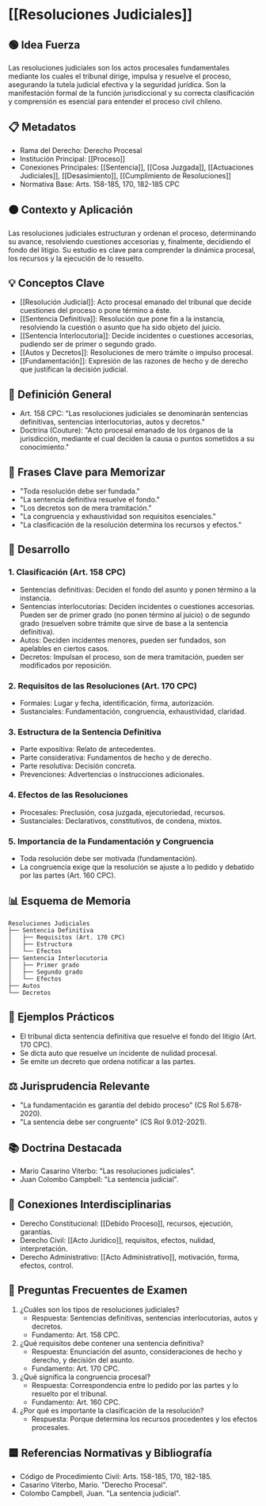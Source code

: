 # [[Resoluciones Judiciales]]

## 🟢 Idea Fuerza
Las resoluciones judiciales son los actos procesales fundamentales mediante los cuales el tribunal dirige, impulsa y resuelve el proceso, asegurando la tutela judicial efectiva y la seguridad jurídica. Son la manifestación formal de la función jurisdiccional y su correcta clasificación y comprensión es esencial para entender el proceso civil chileno.

## 📋 Metadatos
- Rama del Derecho: Derecho Procesal
- Institución Principal: [[Proceso]]
- Conexiones Principales: [[Sentencia]], [[Cosa Juzgada]], [[Actuaciones Judiciales]], [[Desasimiento]], [[Cumplimiento de Resoluciones]]
- Normativa Base: Arts. 158-185, 170, 182-185 CPC

## 🟠 Contexto y Aplicación
Las resoluciones judiciales estructuran y ordenan el proceso, determinando su avance, resolviendo cuestiones accesorias y, finalmente, decidiendo el fondo del litigio. Su estudio es clave para comprender la dinámica procesal, los recursos y la ejecución de lo resuelto.

## 💡 Conceptos Clave
- [[Resolución Judicial]]: Acto procesal emanado del tribunal que decide cuestiones del proceso o pone término a éste.
- [[Sentencia Definitiva]]: Resolución que pone fin a la instancia, resolviendo la cuestión o asunto que ha sido objeto del juicio.
- [[Sentencia Interlocutoria]]: Decide incidentes o cuestiones accesorias, pudiendo ser de primer o segundo grado.
- [[Autos y Decretos]]: Resoluciones de mero trámite o impulso procesal.
- [[Fundamentación]]: Expresión de las razones de hecho y de derecho que justifican la decisión judicial.

## 📖 Definición General
- Art. 158 CPC: "Las resoluciones judiciales se denominarán sentencias definitivas, sentencias interlocutorias, autos y decretos."
- Doctrina (Couture): "Acto procesal emanado de los órganos de la jurisdicción, mediante el cual deciden la causa o puntos sometidos a su conocimiento."

## 🎯 Frases Clave para Memorizar
- "Toda resolución debe ser fundada."
- "La sentencia definitiva resuelve el fondo."
- "Los decretos son de mera tramitación."
- "La congruencia y exhaustividad son requisitos esenciales."
- "La clasificación de la resolución determina los recursos y efectos."

## 📑 Desarrollo

### 1. Clasificación (Art. 158 CPC)
- Sentencias definitivas: Deciden el fondo del asunto y ponen término a la instancia.
- Sentencias interlocutorias: Deciden incidentes o cuestiones accesorias. Pueden ser de primer grado (no ponen término al juicio) o de segundo grado (resuelven sobre trámite que sirve de base a la sentencia definitiva).
- Autos: Deciden incidentes menores, pueden ser fundados, son apelables en ciertos casos.
- Decretos: Impulsan el proceso, son de mera tramitación, pueden ser modificados por reposición.

### 2. Requisitos de las Resoluciones (Art. 170 CPC)
- Formales: Lugar y fecha, identificación, firma, autorización.
- Sustanciales: Fundamentación, congruencia, exhaustividad, claridad.

### 3. Estructura de la Sentencia Definitiva
- Parte expositiva: Relato de antecedentes.
- Parte considerativa: Fundamentos de hecho y de derecho.
- Parte resolutiva: Decisión concreta.
- Prevenciones: Advertencias o instrucciones adicionales.

### 4. Efectos de las Resoluciones
- Procesales: Preclusión, cosa juzgada, ejecutoriedad, recursos.
- Sustanciales: Declarativos, constitutivos, de condena, mixtos.

### 5. Importancia de la Fundamentación y Congruencia
- Toda resolución debe ser motivada (fundamentación).
- La congruencia exige que la resolución se ajuste a lo pedido y debatido por las partes (Art. 160 CPC).

## 📊 Esquema de Memoria
```plaintext
Resoluciones Judiciales
├── Sentencia Definitiva
│   ├── Requisitos (Art. 170 CPC)
│   ├── Estructura
│   └── Efectos
├── Sentencia Interlocutoria
│   ├── Primer grado
│   ├── Segundo grado
│   └── Efectos
├── Autos
└── Decretos
```

## 📝 Ejemplos Prácticos
- El tribunal dicta sentencia definitiva que resuelve el fondo del litigio (Art. 170 CPC).
- Se dicta auto que resuelve un incidente de nulidad procesal.
- Se emite un decreto que ordena notificar a las partes.

## ⚖️ Jurisprudencia Relevante
- "La fundamentación es garantía del debido proceso" (CS Rol 5.678-2020).
- "La sentencia debe ser congruente" (CS Rol 9.012-2021).

## 📚 Doctrina Destacada
- Mario Casarino Viterbo: "Las resoluciones judiciales".
- Juan Colombo Campbell: "La sentencia judicial".

## 🔄 Conexiones Interdisciplinarias
- Derecho Constitucional: [[Debido Proceso]], recursos, ejecución, garantías.
- Derecho Civil: [[Acto Jurídico]], requisitos, efectos, nulidad, interpretación.
- Derecho Administrativo: [[Acto Administrativo]], motivación, forma, efectos, control.

## 📝 Preguntas Frecuentes de Examen
1. ¿Cuáles son los tipos de resoluciones judiciales?
   - Respuesta: Sentencias definitivas, sentencias interlocutorias, autos y decretos.
   - Fundamento: Art. 158 CPC.
2. ¿Qué requisitos debe contener una sentencia definitiva?
   - Respuesta: Enunciación del asunto, consideraciones de hecho y derecho, y decisión del asunto.
   - Fundamento: Art. 170 CPC.
3. ¿Qué significa la congruencia procesal?
   - Respuesta: Correspondencia entre lo pedido por las partes y lo resuelto por el tribunal.
   - Fundamento: Art. 160 CPC.
4. ¿Por qué es importante la clasificación de la resolución?
   - Respuesta: Porque determina los recursos procedentes y los efectos procesales.

## 🟦 Referencias Normativas y Bibliografía
- Código de Procedimiento Civil: Arts. 158-185, 170, 182-185.
- Casarino Viterbo, Mario. "Derecho Procesal".
- Colombo Campbell, Juan. "La sentencia judicial". 